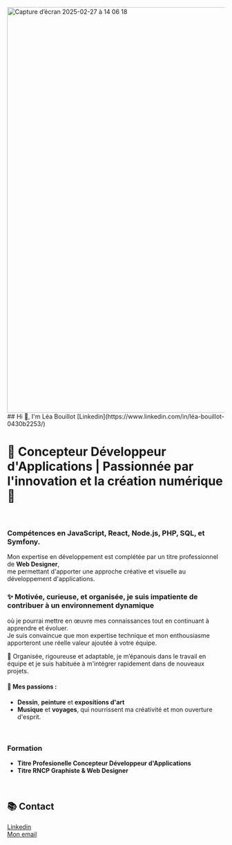 <img width="937" alt="Capture d’écran 2025-02-27 à 14 06 18" src="https://github.com/user-attachments/assets/174c921d-f3be-44cc-bb57-2fc8f7c48129" />
## Hi 👋, I'm Léa Bouillot  [Linkedin](https://www.linkedin.com/in/léa-bouillot-0430b2253/)

# 🚀 **Concepteur Développeur d'Applications | Passionnée par l'innovation et la création numérique** 🚀

<br>

### Compétences en **JavaScript**, **React**, **Node.js**, **PHP**, **SQL**, et **Symfony**.  
Mon expertise en développement est complétée par un titre professionnel de **Web Designer**, <br>
me permettant d'apporter une approche créative et visuelle au développement d'applications.

### ✨  **Motivée**, **curieuse**, et **organisée**, je suis impatiente de contribuer à un environnement dynamique  <br>
où je pourrai mettre en œuvre mes connaissances tout en continuant à apprendre et évoluer.  <br>
Je suis convaincue que mon expertise technique et mon enthousiasme apporteront une réelle valeur ajoutée à votre équipe.

🔧 Organisée, rigoureuse et adaptable, je m’épanouis dans le travail en équipe et je suis habituée à m'intégrer rapidement dans de nouveaux projets.

#### 🎨 Mes passions :
- **Dessin**, **peinture** et **expositions d'art**
- **Musique** et **voyages**, qui nourrissent ma créativité et mon ouverture d'esprit.

<br>

### Formation
- **Titre Profesionelle Concepteur Développeur d'Applications**
- **Titre RNCP Graphiste & Web Designer**

<br>

## 📚 Contact

[Linkedin](https://www.linkedin.com/in/léa-bouillot-0430b2253/) <br>
[Mon email](leabouillot7@gmail.com)




